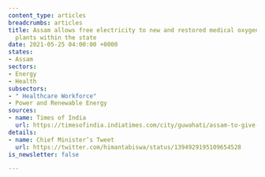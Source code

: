 ```yaml
---
content_type: articles
breadcrumbs: articles
title: Assam allows free electricity to new and restored medical oxygen production
  plants within the state
date: 2021-05-25 04:00:00 +0000
states:
- Assam
sectors:
- Energy
- Health
subsectors:
- " Healthcare Workforce"
- Power and Renewable Energy
sources:
- name: Times of India
  url: https://timesofindia.indiatimes.com/city/guwahati/assam-to-give-free-power-to-set-up-new-oxygen-plants/articleshow/82792935.cms
details:
- name: Chief Minister’s Tweet
  url: https://twitter.com/himantabiswa/status/1394929195109654528
is_newsletter: false

---
```

